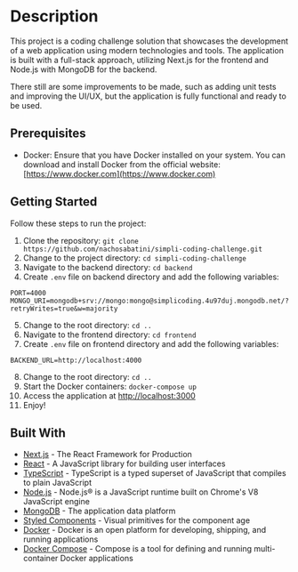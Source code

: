 # Description

This project is a coding challenge solution that showcases the development of a web application using modern technologies and tools. The application is built with a full-stack approach, utilizing Next.js for the frontend and Node.js with MongoDB for the backend.

There still are some improvements to be made, such as adding unit tests and improving the UI/UX, but the application is fully functional and ready to be used.

## Prerequisites

- Docker: Ensure that you have Docker installed on your system. You can download and install Docker from the official website: [https://www.docker.com](https://www.docker.com)

## Getting Started

Follow these steps to run the project:

1. Clone the repository: `git clone https://github.com/nachosabatini/simpli-coding-challenge.git`
2. Change to the project directory: `cd simpli-coding-challenge`
3. Navigate to the backend directory: `cd backend`
4. Create `.env` file on backend directory and add the following variables:

```
PORT=4000
MONGO_URI=mongodb+srv://mongo:mongo@simplicoding.4u97duj.mongodb.net/?retryWrites=true&w=majority

```

5. Change to the root directory: `cd ..`
6. Navigate to the frontend directory: `cd frontend`
7. Create `.env` file on frontend directory and add the following variables:

```
BACKEND_URL=http://localhost:4000

```

8. Change to the root directory: `cd ..`
9. Start the Docker containers: `docker-compose up`
10. Access the application at [http://localhost:3000](http://localhost:3000)
11. Enjoy!

## Built With

- [Next.js](https://nextjs.org/) - The React Framework for Production
- [React](https://reactjs.org/) - A JavaScript library for building user interfaces
- [TypeScript](https://www.typescriptlang.org/) - TypeScript is a typed superset of JavaScript that compiles to plain JavaScript
- [Node.js](https://nodejs.org/) - Node.js® is a JavaScript runtime built on Chrome's V8 JavaScript engine
- [MongoDB](https://www.mongodb.com/) - The application data platform
- [Styled Components](https://styled-components.com/) - Visual primitives for the component age
- [Docker](https://www.docker.com/) - Docker is an open platform for developing, shipping, and running applications
- [Docker Compose](https://docs.docker.com/compose/) - Compose is a tool for defining and running multi-container Docker applications
